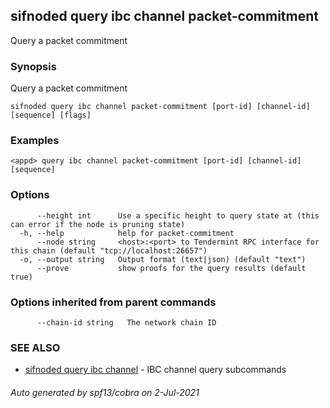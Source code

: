 ## sifnoded query ibc channel packet-commitment

Query a packet commitment

### Synopsis

Query a packet commitment

```
sifnoded query ibc channel packet-commitment [port-id] [channel-id] [sequence] [flags]
```

### Examples

```
<appd> query ibc channel packet-commitment [port-id] [channel-id] [sequence]
```

### Options

```
      --height int      Use a specific height to query state at (this can error if the node is pruning state)
  -h, --help            help for packet-commitment
      --node string     <host>:<port> to Tendermint RPC interface for this chain (default "tcp://localhost:26657")
  -o, --output string   Output format (text|json) (default "text")
      --prove           show proofs for the query results (default true)
```

### Options inherited from parent commands

```
      --chain-id string   The network chain ID
```

### SEE ALSO

* [sifnoded query ibc channel](sifnoded_query_ibc_channel.md)	 - IBC channel query subcommands

###### Auto generated by spf13/cobra on 2-Jul-2021

